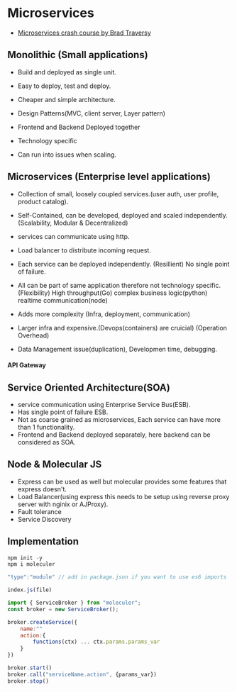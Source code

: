 # Microservices

- [Microservices crash course by Brad Traversy](https://youtu.be/fEDT4lWWe9g)
## Monolithic (Small applications)
- Build and deployed as single unit.
- Easy to deploy, test and deploy.
- Cheaper and simple architecture.
- Design Patterns(MVC, client server, Layer pattern)
- Frontend and Backend Deployed together

- Technology specific
- Can run into issues when scaling.

## Microservices (Enterprise level applications)
- Collection of small, loosely coupled services.(user auth, user profile, product catalog).
- Self-Contained, can be developed, deployed and scaled independently.(Scalability, Modular & Decentralized)
- services can communicate using http.
- Load balancer to distribute incoming request.
- Each service can be deployed independently. (Resillient) No single point of failure.
- All can be part of same application therefore not technology specific.(Flexibility)
High throughput(Go)
complex business logic(python)
realtime communication(node)

- Adds more complexity (Infra, deployment, communication)
- Larger infra and expensive.(Devops(containers) are cruicial) (Operation Overhead)
- Data Management issue(duplication), Developmen time, debugging.

#### API Gateway
## Service Oriented Architecture(SOA)
- service communication using Enterprise Service Bus(ESB).
- Has single point of failure ESB.
- Not as coarse grained as microservices, Each service can have more than 1 functionality. 
- Frontend and Backend deployed separately, here backend can be considered as SOA. 


## Node & Molecular JS

- Express can be used as well but molecular provides some features that express doesn't.
- Load Balancer(using express this needs to be setup using reverse proxy server with nginix or AJProxy).
- Fault tolerance
- Service Discovery


## Implementation

```js
npm init -y
npm i moleculer

"type":"module" // add in package.json if you want to use es6 imports 

index.js(file)

import { ServiceBroker } from "moleculer";
const broker = new ServiceBroker();

broker.createService({
    name:""
    action:{
        functions(ctx) ... ctx.params.params_var
    }
})

broker.start()
broker.call("serviceName.action", {params_var})
broker.stop()

```

